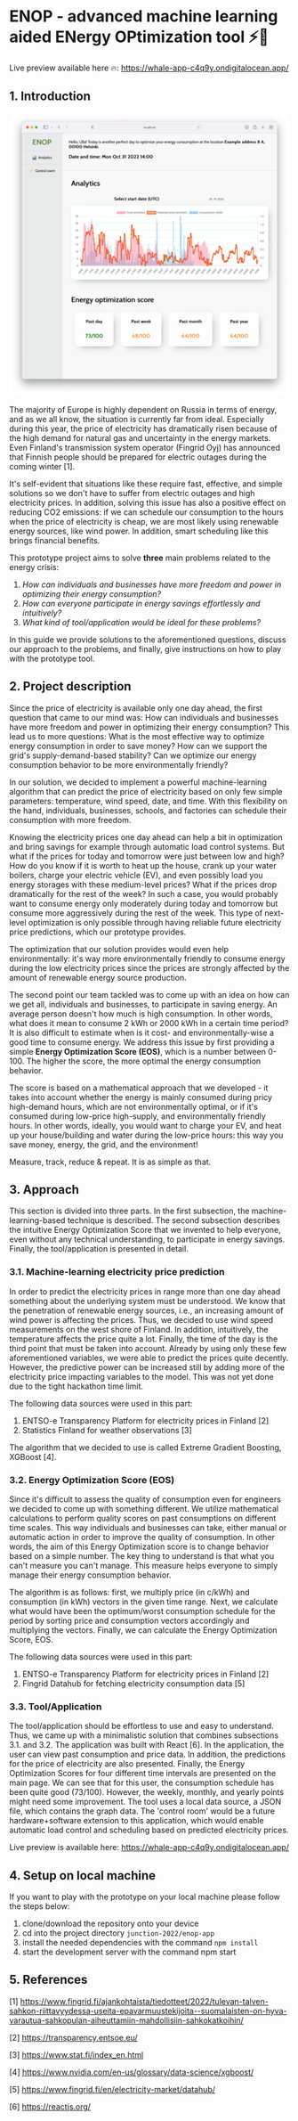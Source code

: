 # ENOP - advanced machine learning aided ENergy OPtimization tool ⚡️🌿

Live preview available here 🔥: https://whale-app-c4q9y.ondigitalocean.app/

## 1. Introduction

![Preview](preview.png)

The majority of Europe is highly dependent on Russia in terms of energy, and as we all know, the situation is currently far from ideal. Especially during this year, the price of electricity has dramatically risen because of the high demand for natural gas and uncertainty in the energy markets. Even Finland's transmission system operator (Fingrid Oyj) has announced that Finnish people should be prepared for electric outages during the coming winter [1].

It's self-evident that situations like these require fast, effective, and simple solutions so we don't have to suffer from electric outages and high electricity prices. In addition, solving this issue has also a positive effect on reducing CO2 emissions: if we can schedule our consumption to the hours when the price of electricity is cheap, we are most likely using renewable energy sources, like wind power. In addition, smart scheduling like this brings financial benefits.

This prototype project aims to solve **three** main problems related to the energy crisis:

1. _How can individuals and businesses have more freedom and power in optimizing their energy consumption?_
2. _How can everyone participate in energy savings effortlessly and intuitively?_
3. _What kind of tool/application would be ideal for these problems?_

In this guide we provide solutions to the aforementioned questions, discuss our approach to the problems, and finally, give instructions on how to play with the prototype tool.

## 2. Project description

Since the price of electricity is available only one day ahead, the first question that came to our mind was: How can individuals and businesses have more freedom and power in optimizing their energy consumption? This lead us to more questions: What is the most effective way to optimize energy consumption in order to save money? How can we support the grid's supply-demand-based stability? Can we optimize our energy consumption behavior to be more environmentally friendly?

In our solution, we decided to implement a powerful machine-learning algorithm that can predict the price of electricity based on only few simple parameters: temperature, wind speed, date, and time. With this flexibility on the hand, individuals, businesses, schools, and factories can schedule their consumption with more freedom.

Knowing the electricity prices one day ahead can help a bit in optimization and bring savings for example through automatic load control systems. But what if the prices for today and tomorrow were just between low and high? How do you know if it is worth to heat up the house, crank up your water boilers, charge your electric vehicle (EV), and even possibly load you energy storages with these medium-level prices? What if the prices drop dramatically for the rest of the week? In such a case, you would probably want to consume energy only moderately during today and tomorrow but consume more aggressively during the rest of the week. This type of next-level optimization is only possible through having reliable future electricity price predictions, which our prototype provides.

The optimization that our solution provides would even help environmentally: it's way more environmentally friendly to consume energy during the low electricity prices since the prices are strongly affected by the amount of renewable energy source production.

The second point our team tackled was to come up with an idea on how can we get all, individuals and businesses, to participate in saving energy. An average person doesn't how much is high consumption. In other words, what does it mean to consume 2 kWh or 2000 kWh in a certain time period? It is also difficult to estimate when is it cost- and environmentally-wise a good time to consume energy. We address this issue by first providing a simple **Energy Optimization Score (EOS)**, which is a number between 0-100. The higher the score, the more optimal the energy consumption behavior.

The score is based on a mathematical approach that we developed - it takes into account whether the energy is mainly consumed during pricy high-demand hours, which are not environmentally optimal, or if it's consumed during low-price high-supply, and environmentally friendly hours. In other words, ideally, you would want to charge your EV, and heat up your house/building and water during the low-price hours: this way you save money, energy, the grid, and the environment!

Measure, track, reduce & repeat. It is as simple as that.

## 3. Approach

This section is divided into three parts. In the first subsection, the machine-learning-based technique is described. The second subsection describes the intuitive Energy Optimization Score that we invented to help everyone, even without any technical understanding, to participate in energy savings. Finally, the tool/application is presented in detail.

### 3.1. Machine-learning electricity price prediction

In order to predict the electricity prices in range more than one day ahead something about the underlying system must be understood. We know that the penetration of renewable energy sources, i.e., an increasing amount of wind power is affecting the prices. Thus, we decided to use wind speed measurements on the west shore of Finland. In addition, intuitively, the temperature affects the price quite a lot. Finally, the time of the day is the third point that must be taken into account. Already by using only these few aforementioned variables, we were able to predict the prices quite decently. However, the predictive power can be increased still by adding more of the electricity price impacting variables to the model. This was not yet done due to the tight hackathon time limit.

The following data sources were used in this part:

1. ENTSO-e Transparency Platform for electricity prices in Finland [2]
2. Statistics Finland for weather observations [3]

The algorithm that we decided to use is called Extreme Gradient Boosting, XGBoost [4].

### 3.2. Energy Optimization Score (EOS)

Since it's difficult to assess the quality of consumption even for engineers we decided to come up with something different. We utilize mathematical calculations to perform quality scores on past consumptions on different time scales. This way individuals and businesses can take, either manual or automatic action in order to improve the quality of consumption. In other words, the aim of this Energy Optimization score is to change behavior based on a simple number. The key thing to understand is that what you can't measure you can't manage. This measure helps everyone to simply manage their energy consumption behavior.

The algorithm is as follows: first, we multiply price (in c/kWh) and consumption (in kWh) vectors in the given time range. Next, we calculate what would have been the optimum/worst consumption schedule for the period by sorting price and consumption vectors accordingly and multiplying the vectors. Finally, we can calculate the Energy Optimization Score, EOS.

The following data sources were used in this part:

1. ENTSO-e Transparency Platform for electricity prices in Finland [2]
2. Fingrid Datahub for fetching electricity consumption data [5]

### 3.3. Tool/Application

The tool/application should be effortless to use and easy to understand. Thus, we came up with a minimalistic solution that combines subsections 3.1. and 3.2. The application was built with React [6]. In the application, the user can view past consumption and price data. In addition, the predictions for the price of electricity are also presented. Finally, the Energy Optimization Scores for four different time intervals are presented on the main page. We can see that for this user, the consumption schedule has been quite good (73/100). However, the weekly, monthly, and yearly points might need some improvement. The tool uses a local data source, a JSON file, which contains the graph data. The 'control room' would be a future hardware+software extension to this application, which would enable automatic load control and scheduling based on predicted electricity prices.

Live preview is available here: https://whale-app-c4q9y.ondigitalocean.app/

## 4. Setup on local machine

If you want to play with the prototype on your local machine please follow the steps below:

1. clone/download the repository onto your device
2. cd into the project directory `junction-2022/enop-app`
3. install the needed dependencies with the command `npm install`
4. start the development server with the command npm start

## 5. References

[1] https://www.fingrid.fi/ajankohtaista/tiedotteet/2022/tulevan-talven-sahkon-riittavyydessa-useita-epavarmuustekijoita--suomalaisten-on-hyva-varautua-sahkopulan-aiheuttamiin-mahdollisiin-sahkokatkoihin/

[2] https://transparency.entsoe.eu/

[3] https://www.stat.fi/index_en.html

[4] https://www.nvidia.com/en-us/glossary/data-science/xgboost/

[5] https://www.fingrid.fi/en/electricity-market/datahub/

[6] https://reactjs.org/
